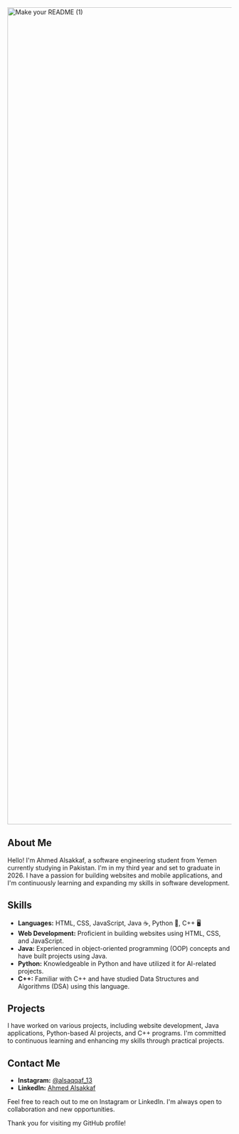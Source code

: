<img width="1834" alt="Make your README (1)" src="https://github.com/AhmedAlsakkaf/AhmedAlsakkaf/assets/119998632/2ceb4c14-2669-4c5e-8255-a231d78bcee2">

## About Me
Hello! I'm Ahmed Alsakkaf, a software engineering student from Yemen currently studying in Pakistan. I'm in my third year and set to graduate in 2026. I have a passion for building websites and mobile applications, and I'm continuously learning and expanding my skills in software development.


## Skills
- **Languages:** HTML, CSS, JavaScript, Java ☕️, Python 🐍, C++ 🖥️
- **Web Development:** Proficient in building websites using HTML, CSS, and JavaScript.
- **Java:** Experienced in object-oriented programming (OOP) concepts and have built projects using Java.
- **Python:** Knowledgeable in Python and have utilized it for AI-related projects.
- **C++:** Familiar with C++ and have studied Data Structures and Algorithms (DSA) using this language.

## Projects
I have worked on various projects, including website development, Java applications, Python-based AI projects, and C++ programs. I'm committed to continuous learning and enhancing my skills through practical projects.

## Contact Me
- **Instagram:** [@alsaqqaf_13](https://www.instagram.com/alsaqqaf_13/)
- **LinkedIn:** [Ahmed Alsakkaf](https://www.linkedin.com/in/ahmed-alsakkaf/)

Feel free to reach out to me on Instagram or LinkedIn. I'm always open to collaboration and new opportunities.

Thank you for visiting my GitHub profile!
